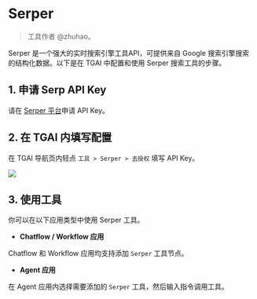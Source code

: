 # Serper

> 工具作者 @zhuhao。

Serper 是一个强大的实时搜索引擎工具API，可提供来自 Google 搜索引擎搜索的结构化数据。以下是在 TGAI 中配置和使用 Serper 搜索工具的步骤。

## 1. 申请 Serp API Key

请在 [Serper 平台](https://serper.dev/signup)申请 API Key。

## 2. 在 TGAI 内填写配置

在 TGAI 导航页内轻点 `工具 > Serper > 去授权` 填写 API Key。

![](../../../../img/zh-tool-serper.png)

## 3. 使用工具

你可以在以下应用类型中使用 Serper 工具。

- **Chatflow / Workflow 应用**

Chatflow 和 Workflow 应用均支持添加 `Serper` 工具节点。

- **Agent 应用**

在 Agent 应用内选择需要添加的 `Serper` 工具，然后输入指令调用工具。
